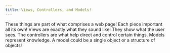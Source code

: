 ```yaml
---
title: Views, Controllers, and Models!
---
```


These things are part of what comprises a web page! Each piece important all its own! Views are exactly what they sound like! They show what the user sees. The controllers are what help direct and control certain things. Models represent knowledge. A model could be a single object or a structure of objects! 